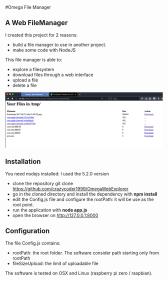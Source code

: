#Omega File Manager
## A Web FileManager
I created this project for 2 reasons:
* build a file manager to use in another project.
* make some code with NodeJS

This file manager is able to:
* explore a filesystem
* download files through a web interface
* upload a file
* delete a file

![Screenshot](https://raw.githubusercontent.com/crazycoder1999/OmegaWebExplorer/master/sample/1.png)

## Installation
You need nodejs installed: I used the 5.2.0 version
* clone the repository git clone https://github.com/crazycoder1999/OmegaWebExplorer
* go in the cloned directory and install the dependency with **npm install**
* edit the Config.js file and configure the rootPath: it will be use as the root point.
* run the application with **node app.js**
* open the browser on http://127.0.0.1:8000

## Configuration
The file Config.js contains:
- rootPath: the root folder. The software consider path starting only from rootPath
- fileSizeUpload: the limit of uploadable file

The software is tested on OSX and Linux (raspberry pi zero / raspbian).

